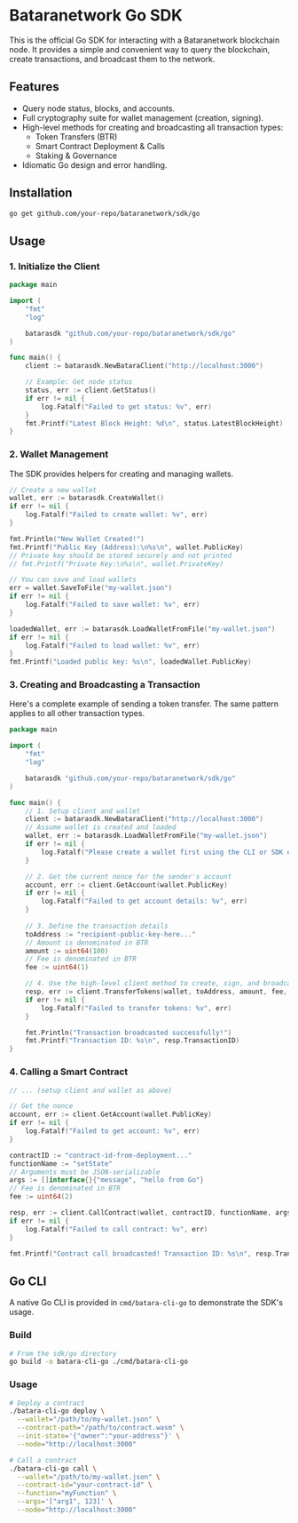 # Bataranetwork Go SDK

This is the official Go SDK for interacting with a Bataranetwork blockchain node. It provides a simple and convenient way to query the blockchain, create transactions, and broadcast them to the network.

## Features

-   Query node status, blocks, and accounts.
-   Full cryptography suite for wallet management (creation, signing).
-   High-level methods for creating and broadcasting all transaction types:
    -   Token Transfers (BTR)
    -   Smart Contract Deployment & Calls
    -   Staking & Governance
-   Idiomatic Go design and error handling.

## Installation

```sh
go get github.com/your-repo/bataranetwork/sdk/go
```

## Usage

### 1. Initialize the Client

```go
package main

import (
	"fmt"
	"log"

	batarasdk "github.com/your-repo/bataranetwork/sdk/go"
)

func main() {
	client := batarasdk.NewBataraClient("http://localhost:3000")

	// Example: Get node status
	status, err := client.GetStatus()
	if err != nil {
		log.Fatalf("Failed to get status: %v", err)
	}
	fmt.Printf("Latest Block Height: %d\n", status.LatestBlockHeight)
}
```

### 2. Wallet Management

The SDK provides helpers for creating and managing wallets.

```go
// Create a new wallet
wallet, err := batarasdk.CreateWallet()
if err != nil {
    log.Fatalf("Failed to create wallet: %v", err)
}

fmt.Println("New Wallet Created!")
fmt.Printf("Public Key (Address):\n%s\n", wallet.PublicKey)
// Private key should be stored securely and not printed
// fmt.Printf("Private Key:\n%s\n", wallet.PrivateKey)

// You can save and load wallets
err = wallet.SaveToFile("my-wallet.json")
if err != nil {
    log.Fatalf("Failed to save wallet: %v", err)
}

loadedWallet, err := batarasdk.LoadWalletFromFile("my-wallet.json")
if err != nil {
    log.Fatalf("Failed to load wallet: %v", err)
}
fmt.Printf("Loaded public key: %s\n", loadedWallet.PublicKey)
```

### 3. Creating and Broadcasting a Transaction

Here's a complete example of sending a token transfer. The same pattern applies to all other transaction types.

```go
package main

import (
	"fmt"
	"log"

	batarasdk "github.com/your-repo/bataranetwork/sdk/go"
)

func main() {
	// 1. Setup client and wallet
	client := batarasdk.NewBataraClient("http://localhost:3000")
	// Assume wallet is created and loaded
	wallet, err := batarasdk.LoadWalletFromFile("my-wallet.json")
	if err != nil {
		log.Fatalf("Please create a wallet first using the CLI or SDK example.")
	}

	// 2. Get the current nonce for the sender's account
	account, err := client.GetAccount(wallet.PublicKey)
	if err != nil {
		log.Fatalf("Failed to get account details: %v", err)
	}
	
	// 3. Define the transaction details
	toAddress := "recipient-public-key-here..."
	// Amount is denominated in BTR
	amount := uint64(100) 
	// Fee is denominated in BTR
	fee := uint64(1) 

	// 4. Use the high-level client method to create, sign, and broadcast
	resp, err := client.TransferTokens(wallet, toAddress, amount, fee, account.Nonce)
	if err != nil {
		log.Fatalf("Failed to transfer tokens: %v", err)
	}

	fmt.Println("Transaction broadcasted successfully!")
	fmt.Printf("Transaction ID: %s\n", resp.TransactionID)
}
```

### 4. Calling a Smart Contract

```go
// ... (setup client and wallet as above)

// Get the nonce
account, err := client.GetAccount(wallet.PublicKey)
if err != nil {
    log.Fatalf("Failed to get account: %v", err)
}

contractID := "contract-id-from-deployment..."
functionName := "setState"
// Arguments must be JSON-serializable
args := []interface{}{"message", "hello from Go"}
// Fee is denominated in BTR
fee := uint64(2)

resp, err := client.CallContract(wallet, contractID, functionName, args, fee, account.Nonce)
if err != nil {
    log.Fatalf("Failed to call contract: %v", err)
}

fmt.Printf("Contract call broadcasted! Transaction ID: %s\n", resp.TransactionID)
```

## Go CLI

A native Go CLI is provided in `cmd/batara-cli-go` to demonstrate the SDK's usage.

### Build

```sh
# From the sdk/go directory
go build -o batara-cli-go ./cmd/batara-cli-go
```

### Usage

```sh
# Deploy a contract
./batara-cli-go deploy \
  --wallet="/path/to/my-wallet.json" \
  --contract-path="/path/to/contract.wasm" \
  --init-state='{"owner":"your-address"}' \
  --node="http://localhost:3000"

# Call a contract
./batara-cli-go call \
  --wallet="/path/to/my-wallet.json" \
  --contract-id="your-contract-id" \
  --function="myFunction" \
  --args='["arg1", 123]' \
  --node="http://localhost:3000"
```